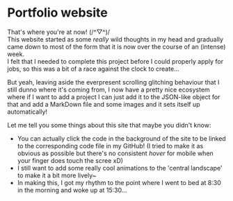 # Portfolio website

That's where you're at now! (/^▽^)/  
This website started as some _really_ wild thoughts in my head and gradually came down to most of the form that it is now over the course of an (intense) week.  
I felt that I needed to complete this project before I could properly apply for jobs, so this was a bit of a race against the clock to create...

But yeah, leaving aside the everpresent scrolling glitching behaviour that I still dunno where it's coming from, I now have a pretty nice ecosystem where if I want to add a project I can just add it to the JSON-like object for that and add a MarkDown file and some images and it sets itself up automatically!

Let me tell you some things about this site that maybe you didn't know:
- You can actually click the code in the background of the site to be linked to the corresponding code file in my GitHub! (I tried to make it as obvious as possible but there's no consistent _hover_ for mobile when your finger does touch the scree xD)
- I still want to add some really cool animations to the 'central landscape' to make it a bit more lively~
- In making this, I got my rhythm to the point where I went to bed at 8:30 in the morning and woke up at 15:30...